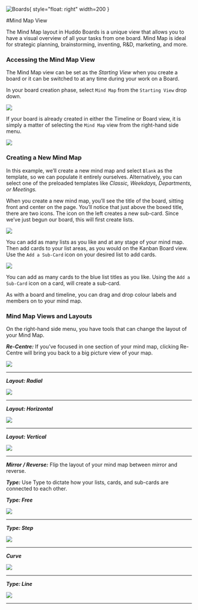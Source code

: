![Boards](../../../assets/images/boards-logo.jpg){ style="float: right" width=200 }

#Mind Map View

The Mind Map layout in Huddo Boards is a unique view that allows you to have a visual overview of all your tasks from one board. Mind Map is ideal for strategic planning, brainstorming, inventing, R&D, marketing, and more.

### Accessing the Mind Map View

The Mind Map view can be set as the *Starting View* when you create a board or it can be switched to at any time during your work on a Board.

In your board creation phase, select `Mind Map` from the `Starting View` drop down.

![](./view1.png)

If your board is already created in either the Timeline or Board view, it is simply a matter of selecting the `Mind Map` view from the right-hand side menu.

![](./view2.png)

### Creating a New Mind Map

In this example, we’ll create a new mind map and select `Blank` as the template, so we can populate it entirely ourselves. Alternatively, you can select one of the preloaded templates like *Classic, Weekdays, Departments, or Meetings.*

When you create a new mind map, you’ll see the title of the board, sitting front and center on the page. You’ll notice that just above the boxed title, there are two icons. The icon on the left creates a new sub-card. Since we’ve just begun our board, this will first create lists.  

![](./view3.png)

You can add as many lists as you like and at any stage of your mind map. Then add cards to your list areas, as you would on the Kanban Board view. Use the `Add a Sub-Card` icon on your desired list to add cards.

![](./view4.png)

You can add as many cards to the blue list titles as you like. Using the `Add a Sub-Card` icon on a card, will create a sub-card.

As with a board and timeline, you can drag and drop colour labels and members on to your mind map.

### Mind Map Views and Layouts

On the right-hand side menu, you have tools that can change the layout of your Mind Map.

***Re-Centre:*** If you’ve focused in one section of your mind map, clicking Re-Centre will bring you back to a big picture view of your map.

![](./view6.png)

---

***Layout: Radial***

![](./view7.png)

---

***Layout: Horizontal***

![](./view8.png)

---

***Layout: Vertical***

![](./view9.png)

---

***Mirror / Reverse:*** Flip the layout of your mind map between mirror and reverse.


***Type:*** Use Type to dictate how your lists, cards, and sub-cards are connected to each other.


***Type: Free***

![](./view10.png)

---

***Type: Step***

![](./view11.png)

---

***Curve***

![](./view12.png)

---

***Type: Line***

![](./view13.png)

---

